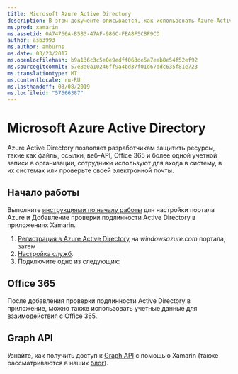 ```yaml
---
title: Microsoft Azure Active Directory
description: В этом документе описывается, как использовать Azure Active Directory для проверки подлинности пользователей в мобильных приложениях, созданных с помощью Xamarin.
ms.prod: xamarin
ms.assetid: 0A74766A-B583-47AF-986C-FEA8F5CBF9CD
author: asb3993
ms.author: amburns
ms.date: 03/23/2017
ms.openlocfilehash: b9a136c3c5e0e9edff063de5a7eab8e54f52ef92
ms.sourcegitcommit: 57e8a0a10246ff9a4bd37f01d67ddc635f81e723
ms.translationtype: MT
ms.contentlocale: ru-RU
ms.lasthandoff: 03/08/2019
ms.locfileid: "57666387"
---
```

# <a name="microsoft-azure-active-directory"></a>Microsoft Azure Active Directory


Azure Active Directory позволяет разработчикам защитить ресурсы, такие как файлы, ссылки, веб-API, Office 365 и более одной учетной записи в организации, сотрудники используют для входа в систему, в их системах или проверьте своей электронной почты.

## <a name="getting-started"></a>Начало работы

Выполните [инструкциями по началу работы](~/cross-platform/data-cloud/active-directory/get-started/index.md) для настройки портала Azure и Добавление проверки подлинности Active Directory в приложениях Xamarin.

1. [Регистрация в Azure Active Directory](~/cross-platform/data-cloud/active-directory/get-started/register.md) на *windowsazure.com* портала, затем
2. [Настройка служб](~/cross-platform/data-cloud/active-directory/get-started/configure.md).
3. Подключите одно из следующих:

## <a name="office-365"></a>Office 365

После добавления проверки подлинности Active Directory в приложение, можно также использовать учетные данные для взаимодействия с Office 365.

## <a name="graph-api"></a>Graph API

Узнайте, как получить доступ к [Graph API](~/cross-platform/data-cloud/active-directory/graph.md) с помощью Xamarin (также рассматриваются в наших [блог](https://blog.xamarin.com/authenticate-xamarin-mobile-apps-using-azure-active-directory/)).


